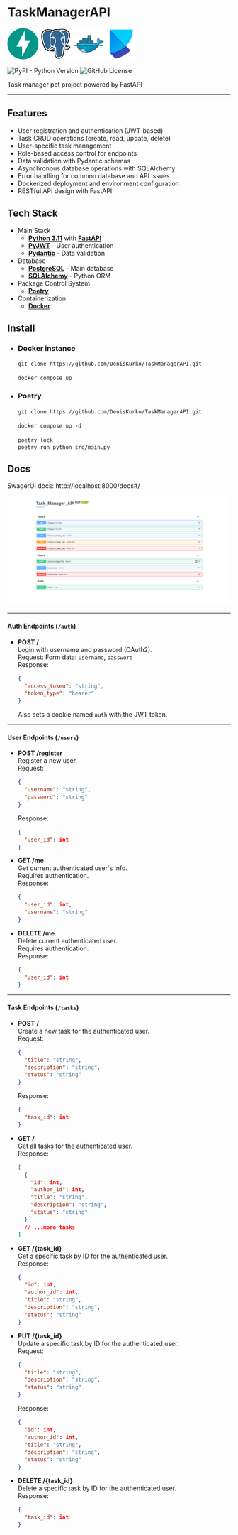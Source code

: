 # TaskManagerAPI

<div>
<img src="assets/fastapi_logo.png" height="70"/>
<img src="assets/postgresql_logo.png" height="70"/>
<img src="assets/docker_logo.png" height="70"/>
<img src="assets/poetry_logo.png" height="70"/>
</div>

![PyPI - Python Version](https://img.shields.io/pypi/pyversions/fastapi?style=for-the-badge)
![GitHub License](https://img.shields.io/github/license/DenisKurko/TaskManagerAPI?style=for-the-badge)

Task manager pet project powered by FastAPI

---

## Features

- User registration and authentication (JWT-based)
- Task CRUD operations (create, read, update, delete)
- User-specific task management
- Role-based access control for endpoints
- Data validation with Pydantic schemas
- Asynchronous database operations with SQLAlchemy
- Error handling for common database and API issues
- Dockerized deployment and environment configuration
- RESTful API design with FastAPI


## Tech Stack

- Main Stack
   - **[Python 3.11](https://www.python.org/downloads/release/python-3110/)** with **[FastAPI](https://fastapi.tiangolo.com/)**
   - **[PyJWT](https://pyjwt.readthedocs.io/en/stable/)** - User authentication
   - **[Pydantic](https://docs.pydantic.dev/latest/)** - Data validation
- Database
   - **[PostgreSQL](https://www.postgresql.org/)** - Main database
   - **[SQLAlchemy](https://www.sqlalchemy.org/)** - Python ORM
- Package Control System
   - **[Poetry](https://python-poetry.org/)**
- Containerization
   - **[Docker](https://www.docker.com/)**


## Install
- ### Docker instance
   ```
   git clone https://github.com/DenisKurko/TaskManagerAPI.git

   docker compose up
   ```

- ### Poetry
   ```
   git clone https://github.com/DenisKurko/TaskManagerAPI.git

   docker compose up -d

   poetry lock
   poetry run python src/main.py
   ```

## Docs

SwagerUI docs: http://localhost:8000/docs#/

<img src="assets/docs.png"/>

---

#### Auth Endpoints (`/auth`)
- **POST /**  
  Login with username and password (OAuth2).  
  Request: Form data: `username`, `password`  
  Response:
  ```json
  {
    "access_token": "string",
    "token_type": "bearer"
  }
  ```
  Also sets a cookie named `auth` with the JWT token.

---

#### User Endpoints (`/users`)
- **POST /register**  
  Register a new user.  
  Request:
  ```json
  {
    "username": "string",
    "password": "string"
  }
  ```
  Response:
  ```json
  {
    "user_id": int
  }
  ```

- **GET /me**  
  Get current authenticated user's info.  
  Requires authentication.  
  Response:
  ```json
  {
    "user_id": int,
    "username": "string"
  }
  ```

- **DELETE /me**  
  Delete current authenticated user.  
  Requires authentication.  
  Response:
  ```json
  {
    "user_id": int
  }
  ```

---

#### Task Endpoints (`/tasks`)
- **POST /**  
  Create a new task for the authenticated user.  
  Request:
  ```json
  {
    "title": "string",
    "description": "string",
    "status": "string"
  }
  ```
  Response:
  ```json
  {
    "task_id": int
  }
  ```

- **GET /**  
  Get all tasks for the authenticated user.  
  Response:
  ```json
  [
    {
      "id": int,
      "author_id": int,
      "title": "string",
      "description": "string",
      "status": "string"
    }
    // ...more tasks
  ]
  ```

- **GET /{task_id}**  
  Get a specific task by ID for the authenticated user.  
  Response:
  ```json
  {
    "id": int,
    "author_id": int,
    "title": "string",
    "description": "string",
    "status": "string"
  }
  ```

- **PUT /{task_id}**  
  Update a specific task by ID for the authenticated user.  
  Request:
  ```json
  {
    "title": "string",
    "description": "string",
    "status": "string"
  }
  ```
  Response:
  ```json
  {
    "id": int,
    "author_id": int,
    "title": "string",
    "description": "string",
    "status": "string"
  }
  ```

- **DELETE /{task_id}**  
  Delete a specific task by ID for the authenticated user.  
  Response:
  ```json
  {
    "task_id": int
  }
  ```